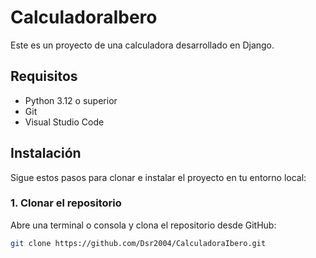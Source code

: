 # CalculadoraIbero

Este es un proyecto de una calculadora desarrollado en Django.

## Requisitos

- Python 3.12 o superior
- Git
- Visual Studio Code

## Instalación

Sigue estos pasos para clonar e instalar el proyecto en tu entorno local:

### 1. Clonar el repositorio

Abre una terminal o consola y clona el repositorio desde GitHub:

```bash
git clone https://github.com/Dsr2004/CalculadoraIbero.git
```


